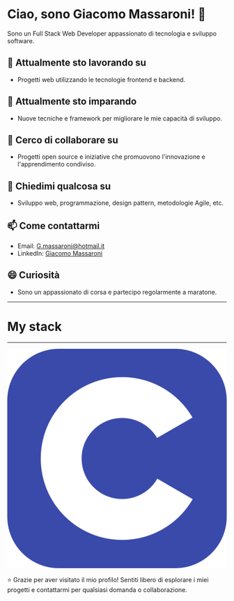 # Ciao, sono Giacomo Massaroni! 👋



Sono un Full Stack Web Developer appassionato di tecnologia e sviluppo software.

## 🔭 Attualmente sto lavorando su

- Progetti web utilizzando le tecnologie frontend e backend.

## 🌱 Attualmente sto imparando

- Nuove tecniche e framework per migliorare le mie capacità di sviluppo.

## 🤝 Cerco di collaborare su

- Progetti open source e iniziative che promuovono l'innovazione e l'apprendimento condiviso.

## 💬 Chiedimi qualcosa su

- Sviluppo web, programmazione, design pattern, metodologie Agile, etc.

## 📫 Come contattarmi

- Email: G.massaroni@hotmail.it
- LinkedIn: [Giacomo Massaroni](https://www.linkedin.com/in/giacomo-massaroni/)

## 😄 Curiosità

- Sono un appassionato di corsa e partecipo regolarmente a maratone.

---

# My stack
---
![C](https://github.com/tandpfun/skill-icons/blob/main/icons/C.svg)

⭐️ Grazie per aver visitato il mio profilo! Sentiti libero di esplorare i miei progetti e contattarmi per qualsiasi domanda o collaborazione.
